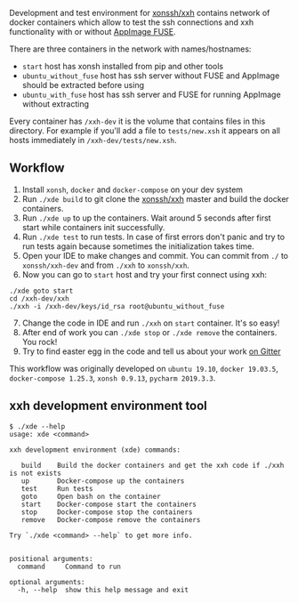 Development and test environment for [xonssh/xxh](https://github.com/xonssh/xxh) contains 
network of docker containers which allow to test the ssh connections and xxh functionality 
with or without [AppImage FUSE](https://github.com/AppImage/AppImageKit/wiki/FUSE). 

There are three containers in the network with names/hostnames:
* `start` host has xonsh installed from pip and other tools
* `ubuntu_without_fuse` host has ssh server without FUSE and AppImage should be extracted before using
* `ubuntu_with_fuse` host has ssh server and FUSE for running AppImage without extracting

Every container has `/xxh-dev` it is the volume that contains files in this directory. For example 
if you'll add a file to `tests/new.xsh` it appears on all hosts immediately in `/xxh-dev/tests/new.xsh`.

## Workflow

1. Install `xonsh`, `docker` and `docker-compose` on your dev system
2. Run `./xde build` to git clone the [xonssh/xxh](https://github.com/xonssh/xxh) master and build the docker containers. 
3. Run `./xde up` to up the containers. Wait around 5 seconds after first start while containers init successfully. 
4. Run `./xde test` to run tests. In case of first errors don't panic and try to run tests again because sometimes 
the initialization takes time.
5. Open your IDE to make changes and commit. You can commit from `./` to `xonssh/xxh-dev` and from `./xxh` to `xonssh/xxh`.
6. Now you can go to `start` host and try your first connect using xxh:
```
./xde goto start
cd /xxh-dev/xxh
./xxh -i /xxh-dev/keys/id_rsa root@ubuntu_without_fuse
```
7. Change the code in IDE and run `./xxh` on `start` container. It's so easy!
8. After end of work you can `./xde stop` or `./xde remove` the containers. You rock! 
9. Try to find easter egg in the code and tell us about your work [on Gitter](https://gitter.im/xonssh-xxh/community)

This workflow was originally developed on `ubuntu 19.10`, `docker 19.03.5`, `docker-compose 1.25.3`, `xonsh 0.9.13`, `pycharm 2019.3.3`.

## xxh development environment tool

```
$ ./xde --help                                                                                                    
usage: xde <command>

xxh development environment (xde) commands:

   build    Build the docker containers and get the xxh code if ./xxh is not exists
   up       Docker-compose up the containers
   test     Run tests
   goto     Open bash on the container
   start    Docker-compose start the containers
   stop     Docker-compose stop the containers
   remove   Docker-compose remove the containers
   
Try `./xde <command> --help` to get more info.   
   

positional arguments:
  command     Command to run

optional arguments:
  -h, --help  show this help message and exit
```

